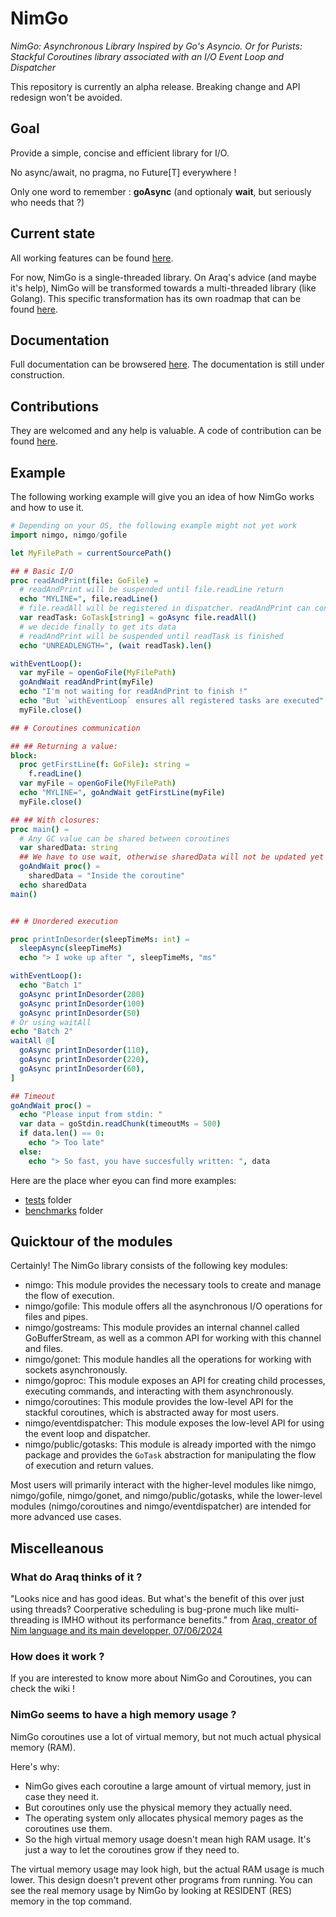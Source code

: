 # NimGo

_NimGo: Asynchronous Library Inspired by Go's Asyncio. Or for Purists: Stackful Coroutines library associated with an I/O Event Loop and Dispatcher_

This repository is currently an alpha release. Breaking change and API redesign won't be avoided.


## Goal
Provide a simple, concise and efficient library for I/O.

No async/await, no pragma, no Future[T] everywhere !

Only one word to remember : **goAsync** (and optionaly **wait**, but seriously who needs that ?)

## Current state

All working features can be found [here](https://github.com/Alogani/NimGo/discussions/26).

For now, NimGo is a single-threaded library. On Araq's advice (and maybe it's help), NimGo will be transformed towards a multi-threaded library (like Golang). This specific transformation has its own roadmap that can be found [here](https://github.com/Alogani/NimGo/discussions/17).

## Documentation

Full documentation can be browsered [here](https://htmlpreview.github.io/?https://github.com/Alogani/NimGo/blob/main/htmldocs/nimgo.html). The documentation is still under construction.

## Contributions

They are welcomed and any help is valuable. A code of contribution can be found [here](https://github.com/Alogani/NimGo/blob/main/CONTRIBUTING.md).

## Example

The following working example will give you an idea of how NimGo works and how to use it.

```nim
# Depending on your OS, the following example might not yet work
import nimgo, nimgo/gofile

let MyFilePath = currentSourcePath()

## # Basic I/O
proc readAndPrint(file: GoFile) =
  # readAndPrint will be suspended until file.readLine return
  echo "MYLINE=", file.readLine()
  # file.readAll will be registered in dispatcher. readAndPrint can continue its execution
  var readTask: GoTask[string] = goAsync file.readAll()
  # we decide finally to get its data
  # readAndPrint will be suspended until readTask is finished
  echo "UNREADLENGTH=", (wait readTask).len()

withEventLoop():
  var myFile = openGoFile(MyFilePath)
  goAndWait readAndPrint(myFile)
  echo "I'm not waiting for readAndPrint to finish !"
  echo "But `withEventLoop` ensures all registered tasks are executed"
  myFile.close()

## # Coroutines communication

## ## Returning a value:
block:
  proc getFirstLine(f: GoFile): string =
    f.readLine()
  var myFile = openGoFile(MyFilePath)
  echo "MYLINE=", goAndWait getFirstLine(myFile)
  myFile.close()

## ## With closures:
proc main() =
  # Any GC value can be shared between coroutines
  var sharedData: string
  ## We have to use wait, otherwise sharedData will not be updated yet
  goAndWait proc() =
    sharedData = "Inside the coroutine"
  echo sharedData
main()


## # Unordered execution

proc printInDesorder(sleepTimeMs: int) =
  sleepAsync(sleepTimeMs)
  echo "> I woke up after ", sleepTimeMs, "ms"

withEventLoop():
  echo "Batch 1"
  goAsync printInDesorder(200)
  goAsync printInDesorder(100)
  goAsync printInDesorder(50)
# Or using waitAll
echo "Batch 2"
waitAll @[
  goAsync printInDesorder(110),
  goAsync printInDesorder(220),
  goAsync printInDesorder(60),
]

## Timeout
goAndWait proc() =
  echo "Please input from stdin: "
  var data = goStdin.readChunk(timeoutMs = 500)
  if data.len() == 0:
    echo "> Too late"
  else:
    echo "> So fast, you have succesfully written: ", data
```

Here are the place wher eyou can find more examples:
- [tests](https://github.com/Alogani/NimGo/tree/main/tests) folder
- [benchmarks](https://github.com/Alogani/NimGo/tree/main/benchmarks) folder


## Quicktour of the modules

Certainly! The NimGo library consists of the following key modules:

- nimgo: This module provides the necessary tools to create and manage the flow of execution.
- nimgo/gofile: This module offers all the asynchronous I/O operations for files and pipes.
- nimgo/gostreams: This module provides an internal channel called GoBufferStream, as well as a common API for working with this channel and files.
- nimgo/gonet: This module handles all the operations for working with sockets asynchronously.
- nimgo/goproc: This module exposes an API for creating child processes, executing commands, and interacting with them asynchronously.
- nimgo/coroutines: This module provides the low-level API for the stackful coroutines, which is abstracted away for most users.
- nimgo/eventdispatcher: This module exposes the low-level API for using the event loop and dispatcher.
- nimgo/public/gotasks: This module is already imported with the nimgo package and provides the `GoTask` abstraction for manipulating the flow of execution and return values.

Most users will primarily interact with the higher-level modules like nimgo, nimgo/gofile, nimgo/gonet, and nimgo/public/gotasks, while the lower-level modules (nimgo/coroutines and nimgo/eventdispatcher) are intended for more advanced use cases.

## Miscelleanous


### What do Araq thinks of it ?

"Looks nice and has good ideas. But what's the benefit of this over just using threads? Coorperative scheduling is bug-prone much like multi-threading is IMHO without its performance benefits." from [Araq, creator of Nim language and its main developper, 07/06/2024](https://forum.nim-lang.org/t/11720)

### How does it work ?

If you are interested to know more about NimGo and Coroutines, you can check the wiki !

### NimGo seems to have a high memory usage ?

NimGo coroutines use a lot of virtual memory, but not much actual physical memory (RAM).

Here's why:
- NimGo gives each coroutine a large amount of virtual memory, just in case they need it.
- But coroutines only use the physical memory they actually need.
- The operating system only allocates physical memory pages as the coroutines use them.
- So the high virtual memory usage doesn't mean high RAM usage. It's just a way to let the coroutines grow if they need to.

The virtual memory usage may look high, but the actual RAM usage is much lower. This design doesn't prevent other programs from running. You can see the real memory usage by NimGo by looking at RESIDENT (RES) memory in the top command.


